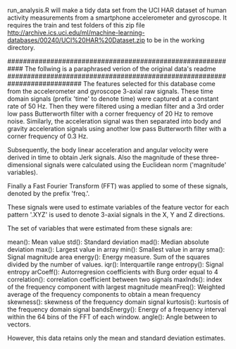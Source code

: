 run_analysis.R will make a tidy data set from the UCI HAR dataset of human activity measurements from a smartphone accelerometer and gyroscope.
It requires the train and test folders of this zip file http://archive.ics.uci.edu/ml/machine-learning-databases/00240/UCI%20HAR%20Dataset.zip to be in the working directory.

############################################################ The follwing is a paraphrased verion of the original data's readme ###########################################################################
The features selected for this database come from the accelerometer and gyroscope 3-axial raw signals. These time domain signals (prefix 'time' to denote time) were captured at a constant rate of 50 Hz.
Then they were filtered using a median filter and a 3rd order low pass Butterworth filter with a corner frequency of 20 Hz to remove noise. 
Similarly, the acceleration signal was then separated into body and gravity acceleration signals using another low pass Butterworth filter with a corner frequency of 0.3 Hz. 

Subsequently, the body linear acceleration and angular velocity were derived in time to obtain Jerk signals.
Also the magnitude of these three-dimensional signals were calculated using the Euclidean norm ('magnitude' variables). 

Finally a Fast Fourier Transform (FFT) was applied to some of these signals, denoted by the prefix 'freq.'. 

These signals were used to estimate variables of the feature vector for each pattern
'.XYZ' is used to denote 3-axial signals in the X, Y and Z directions.

The set of variables that were estimated from these signals are:

mean(): Mean value
std(): Standard deviation
mad(): Median absolute deviation 
max(): Largest value in array
min(): Smallest value in array
sma(): Signal magnitude area
energy(): Energy measure. Sum of the squares divided by the number of values. 
iqr(): Interquartile range 
entropy(): Signal entropy
arCoeff(): Autorregresion coefficients with Burg order equal to 4
correlation(): correlation coefficient between two signals
maxInds(): index of the frequency component with largest magnitude
meanFreq(): Weighted average of the frequency components to obtain a mean frequency
skewness(): skewness of the frequency domain signal 
kurtosis(): kurtosis of the frequency domain signal 
bandsEnergy(): Energy of a frequency interval within the 64 bins of the FFT of each window.
angle(): Angle between to vectors.

However, this data retains only the mean and standard deviation estimates.